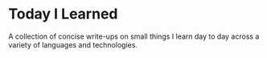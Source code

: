 # Today I Learned

A collection of concise write-ups on small things I learn day to day across a variety of languages and technologies. 
